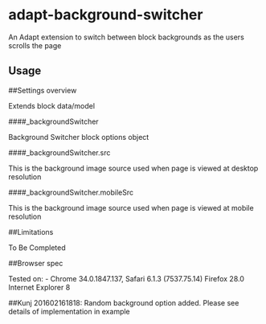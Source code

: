 adapt-background-switcher
===============

An Adapt extension to switch between block backgrounds as the users scrolls the page

Usage
 ------

##Settings overview

Extends block data/model

####_backgroundSwitcher

Background Switcher block options object


####_backgroundSwitcher.src

This is the background image source used when page is viewed at desktop resolution


####_backgroundSwitcher.mobileSrc

This is the background image source used when page is viewed at mobile resolution

##Limitations

To Be Completed

##Browser spec

Tested on: -
Chrome 34.0.1847.137, 
Safari 6.1.3 (7537.75.14)
Firefox 28.0
Internet Explorer 8

##Kunj 201602161818: Random background option added. Please see details of implementation in example